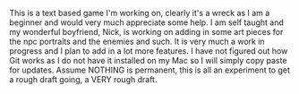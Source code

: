 This is a text based game I'm working on, clearly it's a wreck as I am a beginner and would very much appreciate some help.
I am self taught and my wonderful boyfriend, Nick, is working on adding in some art pieces for the npc portraits and the enemies and such.
It is very much a work in progress and I plan to add in a lot more features.
I have not figured out how Git works as I do not have it installed on my Mac so I will simply copy paste for updates.
Assume NOTHING is permanent, this is all an experiment to get a rough draft going, a VERY rough draft.

